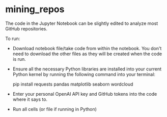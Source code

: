 # mining_repos

The code in the Jupyter Notebook can be slightly edited to analyze most GitHub repositories.

To run:

* Download notebook file/take code from within the notebook. You don't need to download the other files as they will be created when the code is run.
  
* Ensure all the necessary Python libraries are installed into your current Python kernel by running the following command into your terminal:

  pip install requests pandas matplotlib seaborn wordcloud

* Enter your personal OpenAI API key and GitHub tokens into the code where it says to.

* Run all cells (or file if running in Python)
